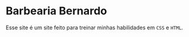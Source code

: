# Barbearia Bernardo

Esse site é um site feito para treinar minhas habilidades em `CSS` e `HTML`. 


